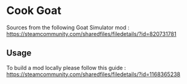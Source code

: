 # Cook Goat

Sources from the following Goat Simulator mod : https://steamcommunity.com/sharedfiles/filedetails/?id=820731781

## Usage

To build a mod locally please follow this guide : https://steamcommunity.com/sharedfiles/filedetails/?id=1168365238